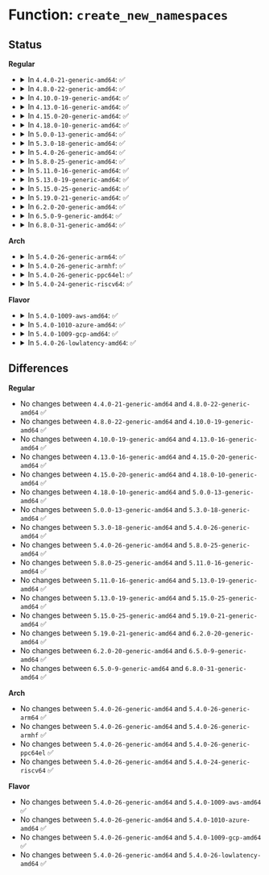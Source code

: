# Function: <code>create_new_namespaces</code>

## Status
<b>Regular</b>
<ul>
<li>
<details>
<summary>In <code>4.4.0-21-generic-amd64</code>: ✅</summary>

```c
struct nsproxy * create_new_namespaces(long unsigned int flags, struct task_struct * tsk, struct user_namespace * user_ns, struct fs_struct * new_fs)
```

```json
{
  "name": "create_new_namespaces",
  "collision_type": "Unique Static",
  "inline_type": "No",
  "funcs": [
    {
      "addr": 18446744071579504304,
      "name": "create_new_namespaces",
      "external": false,
      "loc": "kernel/nsproxy.c:63",
      "file": "kernel/nsproxy.c",
      "inline": "seen, unknown",
      "caller_inline": [],
      "caller_func": [
        "kernel/nsproxy.c:copy_namespaces",
        "kernel/nsproxy.c:unshare_nsproxy_namespaces",
        "kernel/nsproxy.c:SyS_setns"
      ]
    }
  ],
  "symbols": [
    {
      "addr": 18446744071579504304,
      "name": "create_new_namespaces",
      "section": ".text",
      "bind": "STB_LOCAL",
      "size": 458
    }
  ]
}
```
</details>
</li>
<li>
<details>
<summary>In <code>4.8.0-22-generic-amd64</code>: ✅</summary>

```c
struct nsproxy * create_new_namespaces(long unsigned int flags, struct task_struct * tsk, struct user_namespace * user_ns, struct fs_struct * new_fs)
```

```json
{
  "name": "create_new_namespaces",
  "collision_type": "Unique Static",
  "inline_type": "No",
  "funcs": [
    {
      "addr": 18446744071579518352,
      "name": "create_new_namespaces",
      "external": false,
      "loc": "kernel/nsproxy.c:63",
      "file": "kernel/nsproxy.c",
      "inline": "seen, unknown",
      "caller_inline": [],
      "caller_func": [
        "kernel/nsproxy.c:SyS_setns",
        "kernel/nsproxy.c:unshare_nsproxy_namespaces",
        "kernel/nsproxy.c:copy_namespaces"
      ]
    }
  ],
  "symbols": [
    {
      "addr": 18446744071579518352,
      "name": "create_new_namespaces",
      "section": ".text",
      "bind": "STB_LOCAL",
      "size": 498
    }
  ]
}
```
</details>
</li>
<li>
<details>
<summary>In <code>4.10.0-19-generic-amd64</code>: ✅</summary>

```c
struct nsproxy * create_new_namespaces(long unsigned int flags, struct task_struct * tsk, struct user_namespace * user_ns, struct fs_struct * new_fs)
```

```json
{
  "name": "create_new_namespaces",
  "collision_type": "Unique Static",
  "inline_type": "No",
  "funcs": [
    {
      "addr": 18446744071579542000,
      "name": "create_new_namespaces",
      "external": false,
      "loc": "kernel/nsproxy.c:63",
      "file": "kernel/nsproxy.c",
      "inline": "seen, unknown",
      "caller_inline": [],
      "caller_func": [
        "kernel/nsproxy.c:SyS_setns",
        "kernel/nsproxy.c:unshare_nsproxy_namespaces",
        "kernel/nsproxy.c:copy_namespaces"
      ]
    }
  ],
  "symbols": [
    {
      "addr": 18446744071579542000,
      "name": "create_new_namespaces",
      "section": ".text",
      "bind": "STB_LOCAL",
      "size": 498
    }
  ]
}
```
</details>
</li>
<li>
<details>
<summary>In <code>4.13.0-16-generic-amd64</code>: ✅</summary>

```c
struct nsproxy * create_new_namespaces(long unsigned int flags, struct task_struct * tsk, struct user_namespace * user_ns, struct fs_struct * new_fs)
```

```json
{
  "name": "create_new_namespaces",
  "collision_type": "Unique Static",
  "inline_type": "No",
  "funcs": [
    {
      "addr": 18446744071579528624,
      "name": "create_new_namespaces",
      "external": false,
      "loc": "kernel/nsproxy.c:64",
      "file": "kernel/nsproxy.c",
      "inline": "seen, unknown",
      "caller_inline": [],
      "caller_func": [
        "kernel/nsproxy.c:SyS_setns",
        "kernel/nsproxy.c:unshare_nsproxy_namespaces",
        "kernel/nsproxy.c:copy_namespaces"
      ]
    }
  ],
  "symbols": [
    {
      "addr": 18446744071579528624,
      "name": "create_new_namespaces",
      "section": ".text",
      "bind": "STB_LOCAL",
      "size": 447
    }
  ]
}
```
</details>
</li>
<li>
<details>
<summary>In <code>4.15.0-20-generic-amd64</code>: ✅</summary>

```c
struct nsproxy * create_new_namespaces(long unsigned int flags, struct task_struct * tsk, struct user_namespace * user_ns, struct fs_struct * new_fs)
```

```json
{
  "name": "create_new_namespaces",
  "collision_type": "Unique Static",
  "inline_type": "No",
  "funcs": [
    {
      "addr": 18446744071579555104,
      "name": "create_new_namespaces",
      "external": false,
      "loc": "kernel/nsproxy.c:64",
      "file": "kernel/nsproxy.c",
      "inline": "seen, unknown",
      "caller_inline": [],
      "caller_func": [
        "kernel/nsproxy.c:SyS_setns",
        "kernel/nsproxy.c:unshare_nsproxy_namespaces",
        "kernel/nsproxy.c:copy_namespaces"
      ]
    }
  ],
  "symbols": [
    {
      "addr": 18446744071579555104,
      "name": "create_new_namespaces",
      "section": ".text",
      "bind": "STB_LOCAL",
      "size": 462
    }
  ]
}
```
</details>
</li>
<li>
<details>
<summary>In <code>4.18.0-10-generic-amd64</code>: ✅</summary>

```c
struct nsproxy * create_new_namespaces(long unsigned int flags, struct task_struct * tsk, struct user_namespace * user_ns, struct fs_struct * new_fs)
```

```json
{
  "name": "create_new_namespaces",
  "collision_type": "Unique Static",
  "inline_type": "No",
  "funcs": [
    {
      "addr": 18446744071579583120,
      "name": "create_new_namespaces",
      "external": false,
      "loc": "kernel/nsproxy.c:64",
      "file": "kernel/nsproxy.c",
      "inline": "seen, unknown",
      "caller_inline": [],
      "caller_func": [
        "kernel/nsproxy.c:__ia32_sys_setns",
        "kernel/nsproxy.c:__x64_sys_setns",
        "kernel/nsproxy.c:unshare_nsproxy_namespaces",
        "kernel/nsproxy.c:copy_namespaces"
      ]
    }
  ],
  "symbols": [
    {
      "addr": 18446744071579583120,
      "name": "create_new_namespaces",
      "section": ".text",
      "bind": "STB_LOCAL",
      "size": 439
    }
  ]
}
```
</details>
</li>
<li>
<details>
<summary>In <code>5.0.0-13-generic-amd64</code>: ✅</summary>

```c
struct nsproxy * create_new_namespaces(long unsigned int flags, struct task_struct * tsk, struct user_namespace * user_ns, struct fs_struct * new_fs)
```

```json
{
  "name": "create_new_namespaces",
  "collision_type": "Unique Static",
  "inline_type": "No",
  "funcs": [
    {
      "addr": 18446744071579620320,
      "name": "create_new_namespaces",
      "external": false,
      "loc": "kernel/nsproxy.c:64",
      "file": "kernel/nsproxy.c",
      "inline": "seen, unknown",
      "caller_inline": [],
      "caller_func": [
        "kernel/nsproxy.c:__ia32_sys_setns",
        "kernel/nsproxy.c:__x64_sys_setns",
        "kernel/nsproxy.c:unshare_nsproxy_namespaces",
        "kernel/nsproxy.c:copy_namespaces"
      ]
    }
  ],
  "symbols": [
    {
      "addr": 18446744071579620320,
      "name": "create_new_namespaces",
      "section": ".text",
      "bind": "STB_LOCAL",
      "size": 439
    }
  ]
}
```
</details>
</li>
<li>
<details>
<summary>In <code>5.3.0-18-generic-amd64</code>: ✅</summary>

```c
struct nsproxy * create_new_namespaces(long unsigned int flags, struct task_struct * tsk, struct user_namespace * user_ns, struct fs_struct * new_fs)
```

```json
{
  "name": "create_new_namespaces",
  "collision_type": "Unique Static",
  "inline_type": "No",
  "funcs": [
    {
      "addr": 18446744071579644944,
      "name": "create_new_namespaces",
      "external": false,
      "loc": "kernel/nsproxy.c:60",
      "file": "kernel/nsproxy.c",
      "inline": "seen, unknown",
      "caller_inline": [],
      "caller_func": [
        "kernel/nsproxy.c:__ia32_sys_setns",
        "kernel/nsproxy.c:__x64_sys_setns",
        "kernel/nsproxy.c:unshare_nsproxy_namespaces",
        "kernel/nsproxy.c:copy_namespaces"
      ]
    }
  ],
  "symbols": [
    {
      "addr": 18446744071579644944,
      "name": "create_new_namespaces",
      "section": ".text",
      "bind": "STB_LOCAL",
      "size": 468
    }
  ]
}
```
</details>
</li>
<li>
<details>
<summary>In <code>5.4.0-26-generic-amd64</code>: ✅</summary>

```c
struct nsproxy * create_new_namespaces(long unsigned int flags, struct task_struct * tsk, struct user_namespace * user_ns, struct fs_struct * new_fs)
```

```json
{
  "name": "create_new_namespaces",
  "collision_type": "Unique Static",
  "inline_type": "No",
  "funcs": [
    {
      "addr": 18446744071579682080,
      "name": "create_new_namespaces",
      "external": false,
      "loc": "kernel/nsproxy.c:60",
      "file": "kernel/nsproxy.c",
      "inline": "seen, unknown",
      "caller_inline": [],
      "caller_func": [
        "kernel/nsproxy.c:__ia32_sys_setns",
        "kernel/nsproxy.c:__x64_sys_setns",
        "kernel/nsproxy.c:unshare_nsproxy_namespaces",
        "kernel/nsproxy.c:copy_namespaces"
      ]
    }
  ],
  "symbols": [
    {
      "addr": 18446744071579682080,
      "name": "create_new_namespaces",
      "section": ".text",
      "bind": "STB_LOCAL",
      "size": 468
    }
  ]
}
```
</details>
</li>
<li>
<details>
<summary>In <code>5.8.0-25-generic-amd64</code>: ✅</summary>

```c
struct nsproxy * create_new_namespaces(long unsigned int flags, struct task_struct * tsk, struct user_namespace * user_ns, struct fs_struct * new_fs)
```

```json
{
  "name": "create_new_namespaces",
  "collision_type": "Unique Static",
  "inline_type": "No",
  "funcs": [
    {
      "addr": 18446744071579720288,
      "name": "create_new_namespaces",
      "external": false,
      "loc": "kernel/nsproxy.c:67",
      "file": "kernel/nsproxy.c",
      "inline": "seen, unknown",
      "caller_inline": [],
      "caller_func": [
        "kernel/nsproxy.c:__do_sys_setns",
        "kernel/nsproxy.c:unshare_nsproxy_namespaces",
        "kernel/nsproxy.c:copy_namespaces"
      ]
    }
  ],
  "symbols": [
    {
      "addr": 18446744071579720288,
      "name": "create_new_namespaces",
      "section": ".text",
      "bind": "STB_LOCAL",
      "size": 692
    }
  ]
}
```
</details>
</li>
<li>
<details>
<summary>In <code>5.11.0-16-generic-amd64</code>: ✅</summary>

```c
struct nsproxy * create_new_namespaces(long unsigned int flags, struct task_struct * tsk, struct user_namespace * user_ns, struct fs_struct * new_fs)
```

```json
{
  "name": "create_new_namespaces",
  "collision_type": "Unique Static",
  "inline_type": "No",
  "funcs": [
    {
      "addr": 18446744071579698496,
      "name": "create_new_namespaces",
      "external": false,
      "loc": "kernel/nsproxy.c:67",
      "file": "kernel/nsproxy.c",
      "inline": "seen, unknown",
      "caller_inline": [],
      "caller_func": [
        "kernel/nsproxy.c:__do_sys_setns",
        "kernel/nsproxy.c:unshare_nsproxy_namespaces",
        "kernel/nsproxy.c:copy_namespaces"
      ]
    }
  ],
  "symbols": [
    {
      "addr": 18446744071579698496,
      "name": "create_new_namespaces",
      "section": ".text",
      "bind": "STB_LOCAL",
      "size": 734
    }
  ]
}
```
</details>
</li>
<li>
<details>
<summary>In <code>5.13.0-19-generic-amd64</code>: ✅</summary>

```c
struct nsproxy * create_new_namespaces(long unsigned int flags, struct task_struct * tsk, struct user_namespace * user_ns, struct fs_struct * new_fs)
```

```json
{
  "name": "create_new_namespaces",
  "collision_type": "Unique Static",
  "inline_type": "No",
  "funcs": [
    {
      "addr": 18446744071579705632,
      "name": "create_new_namespaces",
      "external": false,
      "loc": "kernel/nsproxy.c:67",
      "file": "kernel/nsproxy.c",
      "inline": "seen, unknown",
      "caller_inline": [],
      "caller_func": [
        "kernel/nsproxy.c:__do_sys_setns",
        "kernel/nsproxy.c:unshare_nsproxy_namespaces",
        "kernel/nsproxy.c:copy_namespaces"
      ]
    }
  ],
  "symbols": [
    {
      "addr": 18446744071579705632,
      "name": "create_new_namespaces",
      "section": ".text",
      "bind": "STB_LOCAL",
      "size": 730
    }
  ]
}
```
</details>
</li>
<li>
<details>
<summary>In <code>5.15.0-25-generic-amd64</code>: ✅</summary>

```c
struct nsproxy * create_new_namespaces(long unsigned int flags, struct task_struct * tsk, struct user_namespace * user_ns, struct fs_struct * new_fs)
```

```json
{
  "name": "create_new_namespaces",
  "collision_type": "Unique Static",
  "inline_type": "No",
  "funcs": [
    {
      "addr": 18446744071579783776,
      "name": "create_new_namespaces",
      "external": false,
      "loc": "kernel/nsproxy.c:67",
      "file": "kernel/nsproxy.c",
      "inline": "seen, unknown",
      "caller_inline": [],
      "caller_func": [
        "kernel/nsproxy.c:__do_sys_setns",
        "kernel/nsproxy.c:unshare_nsproxy_namespaces",
        "kernel/nsproxy.c:copy_namespaces"
      ]
    }
  ],
  "symbols": [
    {
      "addr": 18446744071579783776,
      "name": "create_new_namespaces",
      "section": ".text",
      "bind": "STB_LOCAL",
      "size": 730
    }
  ]
}
```
</details>
</li>
<li>
<details>
<summary>In <code>5.19.0-21-generic-amd64</code>: ✅</summary>

```c
struct nsproxy * create_new_namespaces(long unsigned int flags, struct task_struct * tsk, struct user_namespace * user_ns, struct fs_struct * new_fs)
```

```json
{
  "name": "create_new_namespaces",
  "collision_type": "Unique Static",
  "inline_type": "No",
  "funcs": [
    {
      "addr": 18446744071579889744,
      "name": "create_new_namespaces",
      "external": false,
      "loc": "kernel/nsproxy.c:67",
      "file": "kernel/nsproxy.c",
      "inline": "seen, unknown",
      "caller_inline": [],
      "caller_func": [
        "kernel/nsproxy.c:__do_sys_setns",
        "kernel/nsproxy.c:unshare_nsproxy_namespaces",
        "kernel/nsproxy.c:copy_namespaces"
      ]
    }
  ],
  "symbols": [
    {
      "addr": 18446744071579889744,
      "name": "create_new_namespaces",
      "section": ".text",
      "bind": "STB_LOCAL",
      "size": 758
    }
  ]
}
```
</details>
</li>
<li>
<details>
<summary>In <code>6.2.0-20-generic-amd64</code>: ✅</summary>

```c
struct nsproxy * create_new_namespaces(long unsigned int flags, struct task_struct * tsk, struct user_namespace * user_ns, struct fs_struct * new_fs)
```

```json
{
  "name": "create_new_namespaces",
  "collision_type": "Unique Static",
  "inline_type": "No",
  "funcs": [
    {
      "addr": 18446744071580040512,
      "name": "create_new_namespaces",
      "external": false,
      "loc": "kernel/nsproxy.c:67",
      "file": "kernel/nsproxy.c",
      "inline": "seen, unknown",
      "caller_inline": [],
      "caller_func": [
        "kernel/nsproxy.c:__do_sys_setns",
        "kernel/nsproxy.c:exec_task_namespaces",
        "kernel/nsproxy.c:unshare_nsproxy_namespaces",
        "kernel/nsproxy.c:copy_namespaces"
      ]
    }
  ],
  "symbols": [
    {
      "addr": 18446744071580040512,
      "name": "create_new_namespaces",
      "section": ".text",
      "bind": "STB_LOCAL",
      "size": 758
    }
  ]
}
```
</details>
</li>
<li>
<details>
<summary>In <code>6.5.0-9-generic-amd64</code>: ✅</summary>

```c
struct nsproxy * create_new_namespaces(long unsigned int flags, struct task_struct * tsk, struct user_namespace * user_ns, struct fs_struct * new_fs)
```

```json
{
  "name": "create_new_namespaces",
  "collision_type": "Unique Static",
  "inline_type": "No",
  "funcs": [
    {
      "addr": 18446744071580094480,
      "name": "create_new_namespaces",
      "external": false,
      "loc": "kernel/nsproxy.c:67",
      "file": "kernel/nsproxy.c",
      "inline": "seen, unknown",
      "caller_inline": [],
      "caller_func": [
        "kernel/nsproxy.c:__do_sys_setns",
        "kernel/nsproxy.c:exec_task_namespaces",
        "kernel/nsproxy.c:unshare_nsproxy_namespaces",
        "kernel/nsproxy.c:copy_namespaces",
        "kernel/nsproxy.c:copy_namespaces"
      ]
    }
  ],
  "symbols": [
    {
      "addr": 18446744071580094480,
      "name": "create_new_namespaces",
      "section": ".text",
      "bind": "STB_LOCAL",
      "size": 757
    }
  ]
}
```
</details>
</li>
<li>
<details>
<summary>In <code>6.8.0-31-generic-amd64</code>: ✅</summary>

```c
struct nsproxy * create_new_namespaces(long unsigned int flags, struct task_struct * tsk, struct user_namespace * user_ns, struct fs_struct * new_fs)
```

```json
{
  "name": "create_new_namespaces",
  "collision_type": "Unique Static",
  "inline_type": "No",
  "funcs": [
    {
      "addr": 18446744071580138848,
      "name": "create_new_namespaces",
      "external": false,
      "loc": "kernel/nsproxy.c:67",
      "file": "kernel/nsproxy.c",
      "inline": "seen, unknown",
      "caller_inline": [],
      "caller_func": [
        "kernel/nsproxy.c:__do_sys_setns",
        "kernel/nsproxy.c:exec_task_namespaces",
        "kernel/nsproxy.c:unshare_nsproxy_namespaces",
        "kernel/nsproxy.c:copy_namespaces",
        "kernel/nsproxy.c:copy_namespaces"
      ]
    }
  ],
  "symbols": [
    {
      "addr": 18446744071580138848,
      "name": "create_new_namespaces",
      "section": ".text",
      "bind": "STB_LOCAL",
      "size": 757
    }
  ]
}
```
</details>
</li>
</ul>
<b>Arch</b>
<ul>
<li>
<details>
<summary>In <code>5.4.0-26-generic-arm64</code>: ✅</summary>

```c
struct nsproxy * create_new_namespaces(long unsigned int flags, struct task_struct * tsk, struct user_namespace * user_ns, struct fs_struct * new_fs)
```

```json
{
  "name": "create_new_namespaces",
  "collision_type": "Unique Static",
  "inline_type": "No",
  "funcs": [
    {
      "addr": 18446603336490857000,
      "name": "create_new_namespaces",
      "external": false,
      "loc": "kernel/nsproxy.c:60",
      "file": "kernel/nsproxy.c",
      "inline": "seen, unknown",
      "caller_inline": [],
      "caller_func": [
        "kernel/nsproxy.c:__arm64_sys_setns",
        "kernel/nsproxy.c:unshare_nsproxy_namespaces",
        "kernel/nsproxy.c:copy_namespaces"
      ]
    }
  ],
  "symbols": [
    {
      "addr": 18446603336490857000,
      "name": "create_new_namespaces",
      "section": ".text",
      "bind": "STB_LOCAL",
      "size": 488
    }
  ]
}
```
</details>
</li>
<li>
<details>
<summary>In <code>5.4.0-26-generic-armhf</code>: ✅</summary>

```c
struct nsproxy * create_new_namespaces(long unsigned int flags, struct task_struct * tsk, struct user_namespace * user_ns, struct fs_struct * new_fs)
```

```json
{
  "name": "create_new_namespaces",
  "collision_type": "Unique Static",
  "inline_type": "No",
  "funcs": [
    {
      "addr": 3224877068,
      "name": "create_new_namespaces",
      "external": false,
      "loc": "kernel/nsproxy.c:60",
      "file": "kernel/nsproxy.c",
      "inline": "seen, unknown",
      "caller_inline": [],
      "caller_func": [
        "kernel/nsproxy.c:__se_sys_setns",
        "kernel/nsproxy.c:unshare_nsproxy_namespaces",
        "kernel/nsproxy.c:copy_namespaces"
      ]
    }
  ],
  "symbols": [
    {
      "addr": 3224877068,
      "name": "create_new_namespaces",
      "section": ".text",
      "bind": "STB_LOCAL",
      "size": 452
    }
  ]
}
```
</details>
</li>
<li>
<details>
<summary>In <code>5.4.0-26-generic-ppc64el</code>: ✅</summary>

```c
struct nsproxy * create_new_namespaces(long unsigned int flags, struct task_struct * tsk, struct user_namespace * user_ns, struct fs_struct * new_fs)
```

```json
{
  "name": "create_new_namespaces",
  "collision_type": "Unique Static",
  "inline_type": "No",
  "funcs": [
    {
      "addr": 13835058055283686272,
      "name": "create_new_namespaces",
      "external": false,
      "loc": "kernel/nsproxy.c:60",
      "file": "kernel/nsproxy.c",
      "inline": "seen, unknown",
      "caller_inline": [],
      "caller_func": [
        "kernel/nsproxy.c:__se_sys_setns",
        "kernel/nsproxy.c:unshare_nsproxy_namespaces",
        "kernel/nsproxy.c:copy_namespaces"
      ]
    }
  ],
  "symbols": [
    {
      "addr": 13835058055283686272,
      "name": "create_new_namespaces",
      "section": ".text",
      "bind": "STB_LOCAL",
      "size": 684
    }
  ]
}
```
</details>
</li>
<li>
<details>
<summary>In <code>5.4.0-24-generic-riscv64</code>: ✅</summary>

```c
struct nsproxy * create_new_namespaces(long unsigned int flags, struct task_struct * tsk, struct user_namespace * user_ns, struct fs_struct * new_fs)
```

```json
{
  "name": "create_new_namespaces",
  "collision_type": "Unique Static",
  "inline_type": "No",
  "funcs": [
    {
      "addr": 18446743936271515886,
      "name": "create_new_namespaces",
      "external": false,
      "loc": "kernel/nsproxy.c:60",
      "file": "kernel/nsproxy.c",
      "inline": "seen, unknown",
      "caller_inline": [],
      "caller_func": [
        "kernel/nsproxy.c:__se_sys_setns",
        "kernel/nsproxy.c:unshare_nsproxy_namespaces",
        "kernel/nsproxy.c:copy_namespaces"
      ]
    }
  ],
  "symbols": [
    {
      "addr": 18446743936271515886,
      "name": "create_new_namespaces",
      "section": ".text",
      "bind": "STB_LOCAL",
      "size": 412
    }
  ]
}
```
</details>
</li>
</ul>
<b>Flavor</b>
<ul>
<li>
<details>
<summary>In <code>5.4.0-1009-aws-amd64</code>: ✅</summary>

```c
struct nsproxy * create_new_namespaces(long unsigned int flags, struct task_struct * tsk, struct user_namespace * user_ns, struct fs_struct * new_fs)
```

```json
{
  "name": "create_new_namespaces",
  "collision_type": "Unique Static",
  "inline_type": "No",
  "funcs": [
    {
      "addr": 18446744071579658400,
      "name": "create_new_namespaces",
      "external": false,
      "loc": "kernel/nsproxy.c:60",
      "file": "kernel/nsproxy.c",
      "inline": "seen, unknown",
      "caller_inline": [],
      "caller_func": [
        "kernel/nsproxy.c:__ia32_sys_setns",
        "kernel/nsproxy.c:__x64_sys_setns",
        "kernel/nsproxy.c:unshare_nsproxy_namespaces",
        "kernel/nsproxy.c:copy_namespaces"
      ]
    }
  ],
  "symbols": [
    {
      "addr": 18446744071579658400,
      "name": "create_new_namespaces",
      "section": ".text",
      "bind": "STB_LOCAL",
      "size": 468
    }
  ]
}
```
</details>
</li>
<li>
<details>
<summary>In <code>5.4.0-1010-azure-amd64</code>: ✅</summary>

```c
struct nsproxy * create_new_namespaces(long unsigned int flags, struct task_struct * tsk, struct user_namespace * user_ns, struct fs_struct * new_fs)
```

```json
{
  "name": "create_new_namespaces",
  "collision_type": "Unique Static",
  "inline_type": "No",
  "funcs": [
    {
      "addr": 18446744071579586752,
      "name": "create_new_namespaces",
      "external": false,
      "loc": "kernel/nsproxy.c:60",
      "file": "kernel/nsproxy.c",
      "inline": "seen, unknown",
      "caller_inline": [],
      "caller_func": [
        "kernel/nsproxy.c:__ia32_sys_setns",
        "kernel/nsproxy.c:__x64_sys_setns",
        "kernel/nsproxy.c:unshare_nsproxy_namespaces",
        "kernel/nsproxy.c:copy_namespaces"
      ]
    }
  ],
  "symbols": [
    {
      "addr": 18446744071579586752,
      "name": "create_new_namespaces",
      "section": ".text",
      "bind": "STB_LOCAL",
      "size": 468
    }
  ]
}
```
</details>
</li>
<li>
<details>
<summary>In <code>5.4.0-1009-gcp-amd64</code>: ✅</summary>

```c
struct nsproxy * create_new_namespaces(long unsigned int flags, struct task_struct * tsk, struct user_namespace * user_ns, struct fs_struct * new_fs)
```

```json
{
  "name": "create_new_namespaces",
  "collision_type": "Unique Static",
  "inline_type": "No",
  "funcs": [
    {
      "addr": 18446744071579655664,
      "name": "create_new_namespaces",
      "external": false,
      "loc": "kernel/nsproxy.c:60",
      "file": "kernel/nsproxy.c",
      "inline": "seen, unknown",
      "caller_inline": [],
      "caller_func": [
        "kernel/nsproxy.c:__ia32_sys_setns",
        "kernel/nsproxy.c:__x64_sys_setns",
        "kernel/nsproxy.c:unshare_nsproxy_namespaces",
        "kernel/nsproxy.c:copy_namespaces"
      ]
    }
  ],
  "symbols": [
    {
      "addr": 18446744071579655664,
      "name": "create_new_namespaces",
      "section": ".text",
      "bind": "STB_LOCAL",
      "size": 468
    }
  ]
}
```
</details>
</li>
<li>
<details>
<summary>In <code>5.4.0-26-lowlatency-amd64</code>: ✅</summary>

```c
struct nsproxy * create_new_namespaces(long unsigned int flags, struct task_struct * tsk, struct user_namespace * user_ns, struct fs_struct * new_fs)
```

```json
{
  "name": "create_new_namespaces",
  "collision_type": "Unique Static",
  "inline_type": "No",
  "funcs": [
    {
      "addr": 18446744071579689520,
      "name": "create_new_namespaces",
      "external": false,
      "loc": "kernel/nsproxy.c:60",
      "file": "kernel/nsproxy.c",
      "inline": "seen, unknown",
      "caller_inline": [],
      "caller_func": [
        "kernel/nsproxy.c:__ia32_sys_setns",
        "kernel/nsproxy.c:__x64_sys_setns",
        "kernel/nsproxy.c:unshare_nsproxy_namespaces",
        "kernel/nsproxy.c:copy_namespaces"
      ]
    }
  ],
  "symbols": [
    {
      "addr": 18446744071579689520,
      "name": "create_new_namespaces",
      "section": ".text",
      "bind": "STB_LOCAL",
      "size": 468
    }
  ]
}
```
</details>
</li>
</ul>

## Differences
<b>Regular</b>
<ul>
<li>
No changes between <code>4.4.0-21-generic-amd64</code> and <code>4.8.0-22-generic-amd64</code> ✅
</li>
<li>
No changes between <code>4.8.0-22-generic-amd64</code> and <code>4.10.0-19-generic-amd64</code> ✅
</li>
<li>
No changes between <code>4.10.0-19-generic-amd64</code> and <code>4.13.0-16-generic-amd64</code> ✅
</li>
<li>
No changes between <code>4.13.0-16-generic-amd64</code> and <code>4.15.0-20-generic-amd64</code> ✅
</li>
<li>
No changes between <code>4.15.0-20-generic-amd64</code> and <code>4.18.0-10-generic-amd64</code> ✅
</li>
<li>
No changes between <code>4.18.0-10-generic-amd64</code> and <code>5.0.0-13-generic-amd64</code> ✅
</li>
<li>
No changes between <code>5.0.0-13-generic-amd64</code> and <code>5.3.0-18-generic-amd64</code> ✅
</li>
<li>
No changes between <code>5.3.0-18-generic-amd64</code> and <code>5.4.0-26-generic-amd64</code> ✅
</li>
<li>
No changes between <code>5.4.0-26-generic-amd64</code> and <code>5.8.0-25-generic-amd64</code> ✅
</li>
<li>
No changes between <code>5.8.0-25-generic-amd64</code> and <code>5.11.0-16-generic-amd64</code> ✅
</li>
<li>
No changes between <code>5.11.0-16-generic-amd64</code> and <code>5.13.0-19-generic-amd64</code> ✅
</li>
<li>
No changes between <code>5.13.0-19-generic-amd64</code> and <code>5.15.0-25-generic-amd64</code> ✅
</li>
<li>
No changes between <code>5.15.0-25-generic-amd64</code> and <code>5.19.0-21-generic-amd64</code> ✅
</li>
<li>
No changes between <code>5.19.0-21-generic-amd64</code> and <code>6.2.0-20-generic-amd64</code> ✅
</li>
<li>
No changes between <code>6.2.0-20-generic-amd64</code> and <code>6.5.0-9-generic-amd64</code> ✅
</li>
<li>
No changes between <code>6.5.0-9-generic-amd64</code> and <code>6.8.0-31-generic-amd64</code> ✅
</li>
</ul>
<b>Arch</b>
<ul>
<li>
No changes between <code>5.4.0-26-generic-amd64</code> and <code>5.4.0-26-generic-arm64</code> ✅
</li>
<li>
No changes between <code>5.4.0-26-generic-amd64</code> and <code>5.4.0-26-generic-armhf</code> ✅
</li>
<li>
No changes between <code>5.4.0-26-generic-amd64</code> and <code>5.4.0-26-generic-ppc64el</code> ✅
</li>
<li>
No changes between <code>5.4.0-26-generic-amd64</code> and <code>5.4.0-24-generic-riscv64</code> ✅
</li>
</ul>
<b>Flavor</b>
<ul>
<li>
No changes between <code>5.4.0-26-generic-amd64</code> and <code>5.4.0-1009-aws-amd64</code> ✅
</li>
<li>
No changes between <code>5.4.0-26-generic-amd64</code> and <code>5.4.0-1010-azure-amd64</code> ✅
</li>
<li>
No changes between <code>5.4.0-26-generic-amd64</code> and <code>5.4.0-1009-gcp-amd64</code> ✅
</li>
<li>
No changes between <code>5.4.0-26-generic-amd64</code> and <code>5.4.0-26-lowlatency-amd64</code> ✅
</li>
</ul>
